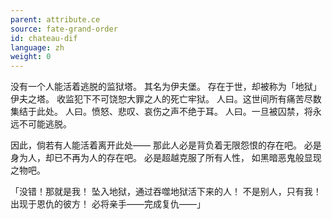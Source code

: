 ```yaml
---
parent: attribute.ce
source: fate-grand-order
id: chateau-dif
language: zh
weight: 0
---
```


没有一个人能活着逃脱的监狱塔。
其名为伊夫堡。
存在于世，却被称为「地狱」伊夫之塔。
收监犯下不可饶恕大罪之人的死亡牢狱。
人曰。这世间所有痛苦尽数集结于此处。
人曰。愤怒、悲叹、哀伤之声不绝于耳。
人曰。一旦被囚禁，将永远不可能逃脱。

因此，倘若有人能活着离开此处——
那此人必是背负着无限怨恨的存在吧。
必是身为人，却已不再为人的存在吧。
必是超越克服了所有人性，
如黑暗恶鬼般显现之物吧。

「没错！那就是我！
坠入地狱，通过吞噬地狱活下来的人！
不是别人，只有我！
出现于恩仇的彼方！
必将亲手——完成复仇——」
